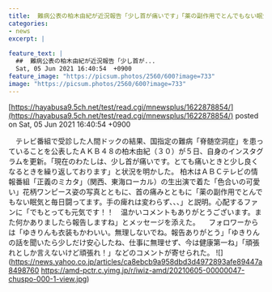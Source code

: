 ```yaml
---
title:  難病公表の柏木由紀が近況報告「少し首が痛いです」「薬の副作用でとんでもない眠気と毎日闘ってます」  
categories:
- news
excerpt: |
  
feature_text: |
  ##  難病公表の柏木由紀が近況報告「少し首が...
  Sat, 05 Jun 2021 16:40:54  +0900
feature_image: "https://picsum.photos/2560/600?image=733"
image: "https://picsum.photos/2560/600?image=733"
---
```


[https://hayabusa9.5ch.net/test/read.cgi/mnewsplus/1622878854/](https://hayabusa9.5ch.net/test/read.cgi/mnewsplus/1622878854/)
posted on Sat, 05 Jun 2021 16:40:54  +0900

<!--more-->

　テレビ番組で受診した人間ドックの結果、国指定の難病「脊髄空洞症」を患っていることを公表したＡＫＢ４８の柏木由紀（３０）が５日、自身のインスタグラムを更新。「現在のわたしは、少し首が痛いです。とても痛いときと少し良くなるときを繰り返しております」と状況を明かした。 柏木はＡＢＣテレビの情報番組「正義のミカタ」（関西、東海ローカル）の生出演で着た「色合いの可愛い」花柄ワンピース姿の写真とともに、首の痛みとともに「薬の副作用でとんでもない眠気と毎日闘ってます。手の痺れは変わらず、、、」と説明。心配するファンに「でもとっても元気です！！　温かいコメントもありがとうございます。また何かありましたら報告しますね」とメッセージを添えた。 　フォロワーからは「ゆきりんも衣装もかわいい。無理しないでね。報告ありがとう」「ゆきりんの話を聞いたら少しだけ安心したね、仕事に無理せず、今は健康第一ね」「頑張れとしか言えないけど頑張れ！」などのコメントが寄せられた。 ![](https://news.yahoo.co.jp/articles/ca8ebcb9a958dbd3d4972893afe89447a8498760 https://amd-pctr.c.yimg.jp/r/iwiz-amd/20210605-00000047-chuspo-000-1-view.jpg)
